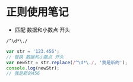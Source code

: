 # 正则使用笔记

- 匹配 数据和小数点 开头

```
/^\d*\./
```

```js
var str = '123.456';
// 替换 数据和小数点 开头
var newStr = str.replace(/^\d*\./, '我是新的');
console.log(newStr);
// 我是新的456
```